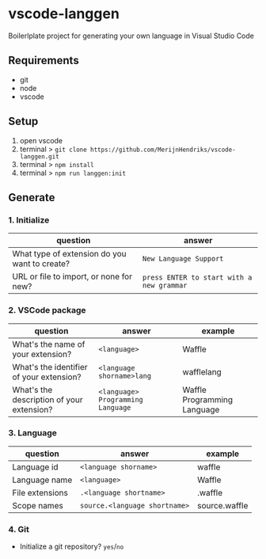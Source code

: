 # vscode-langgen

Boilerlplate project for generating your own language in Visual Studio Code

## Requirements

- git
- node
- vscode

## Setup

1. open vscode
2. terminal > `git clone https://github.com/MerijnHendriks/vscode-langgen.git`
3. terminal > `npm install`
4. terminal > `npm run langgen:init`

## Generate

### 1. Initialize

**question**                                  | **answer**
--------------------------------------------- | -----------------------------------------
What type of extension do you want to create? | `New Language Support`
URL or file to import, or none for new?       | `press ENTER to start with a new grammar`

### 2. VSCode package

**question**                              | **answer**                        | **example**
----------------------------------------- | --------------------------------- | --------------------------------
What's the name of your extension?        | `<language>`                      | Waffle
What's the identifier of your extension?  | `<language shorname>lang`         | wafflelang
What's the description of your extension? | `<language> Programming Language` | Waffle Programming Language

### 3. Language

**question**    | **answer**                    | **example**
--------------- | ----------------------------- | --------------------------------
Language id     | `<language shorname>`         | waffle
Language name   | `<language>`                  | Waffle
File extensions | `.<language shortname>`       | .waffle
Scope names     | `source.<language shortname>` | source.waffle

### 4. Git

- Initialize a git repository? `yes`/`no`
